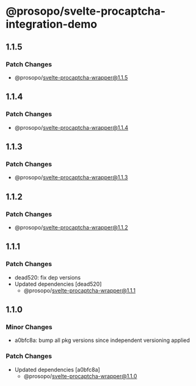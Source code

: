 # @prosopo/svelte-procaptcha-integration-demo

## 1.1.5
### Patch Changes

  - @prosopo/svelte-procaptcha-wrapper@1.1.5

## 1.1.4
### Patch Changes

  - @prosopo/svelte-procaptcha-wrapper@1.1.4

## 1.1.3
### Patch Changes

  - @prosopo/svelte-procaptcha-wrapper@1.1.3

## 1.1.2
### Patch Changes

  - @prosopo/svelte-procaptcha-wrapper@1.1.2

## 1.1.1
### Patch Changes

- dead520: fix dep versions
- Updated dependencies [dead520]
  - @prosopo/svelte-procaptcha-wrapper@1.1.1

## 1.1.0

### Minor Changes

- a0bfc8a: bump all pkg versions since independent versioning applied

### Patch Changes

- Updated dependencies [a0bfc8a]
  - @prosopo/svelte-procaptcha-wrapper@1.1.0
